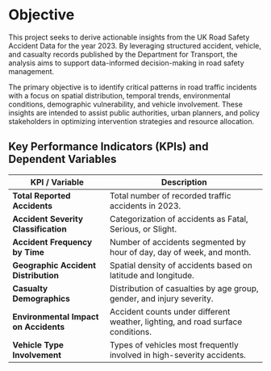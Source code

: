 
# Objective  
This project seeks to derive actionable insights from the UK Road Safety Accident Data for the year 2023. By leveraging structured accident, vehicle, and casualty records published by the Department for Transport, the analysis aims to support data-informed decision-making in road safety management.

The primary objective is to identify critical patterns in road traffic incidents with a focus on spatial distribution, temporal trends, environmental conditions, demographic vulnerability, and vehicle involvement. These insights are intended to assist public authorities, urban planners, and policy stakeholders in optimizing intervention strategies and resource allocation.

## Key Performance Indicators (KPIs) and Dependent Variables

| KPI / Variable | Description |
|----------------|-------------|
| **Total Reported Accidents** | Total number of recorded traffic accidents in 2023. |
| **Accident Severity Classification** | Categorization of accidents as Fatal, Serious, or Slight. |
| **Accident Frequency by Time** | Number of accidents segmented by hour of day, day of week, and month. |
| **Geographic Accident Distribution** | Spatial density of accidents based on latitude and longitude. |
| **Casualty Demographics** | Distribution of casualties by age group, gender, and injury severity. |
| **Environmental Impact on Accidents** | Accident counts under different weather, lighting, and road surface conditions. |
| **Vehicle Type Involvement** | Types of vehicles most frequently involved in high-severity accidents. |


